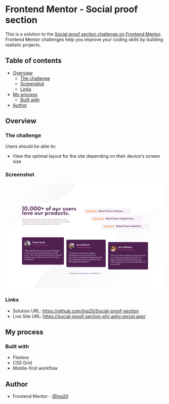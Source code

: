 # Frontend Mentor - Social proof section

This is a solution to the [Social proof section challenge on Frontend Mentor](https://www.frontendmentor.io/challenges/social-proof-section-6e0qTv_bA). Frontend Mentor challenges help you improve your coding skills by building realistic projects.

## Table of contents

- [Overview](#overview)
  - [The challenge](#the-challenge)
  - [Screenshot](#screenshot)
  - [Links](#links)
- [My process](#my-process)
  - [Built with](#built-with)
- [Author](#author)

## Overview

### The challenge

Users should be able to:

- View the optimal layout for the site depending on their device's screen size

### Screenshot

![](./Preview.png)

### Links

- Solution URL: https://github.com/Ina20/Social-proof-section
- Live Site URL: https://social-proof-section-phi-ashy.vercel.app/

## My process

### Built with

- Flexbox
- CSS Grid
- Mobile-first workflow

## Author

- Frontend Mentor - [@Ina20](https://www.frontendmentor.io/profile/Ina20)
